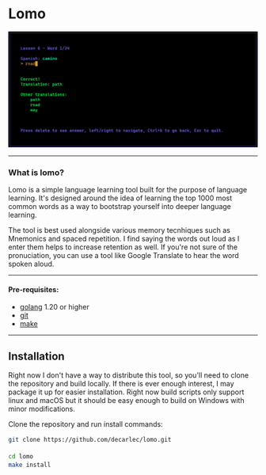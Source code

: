 # Lomo

![Lomo App](assets/example.png "Lomo screenshot")
___

### What is lomo?

Lomo is a simple language learning tool built for the purpose of language learning. It's designed around the idea of learning the top 1000 most common words as a way to bootstrap yourself into deeper language learning.

The tool is best used alongside various memory tecnhiques such as Mnemonics and spaced repetition. I find saying the words out loud as I enter them helps to increase retention as well. If you're not sure of the pronuciation, you can use a tool like Google Translate to hear the word spoken aloud.
_____

#### Pre-requisites:
- [golang](https://go.dev/) 1.20 or higher
- [git](https://git-scm.com/downloads)
- [make](https://www.gnu.org/software/make/)
_____

## Installation

Right now I don't have a way to distribute this tool, so you'll need to clone the repository and build locally.
If there is ever enough interest, I may package it up for easier installation.
Right now build scripts only support linux and macOS but it should be easy enough to build on Windows with minor modifications.

Clone the repository and run install commands:
```bash
git clone https://github.com/decarlec/lomo.git

cd lomo
make install
```
